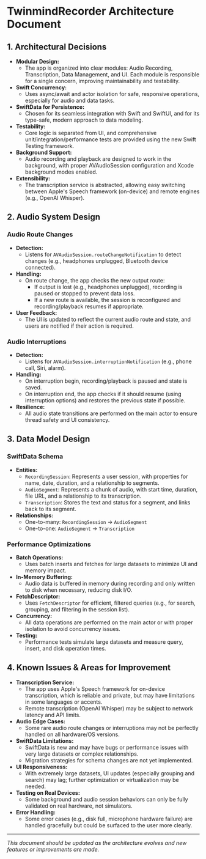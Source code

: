 # TwinmindRecorder Architecture Document

## 1. Architectural Decisions

- **Modular Design:**
  - The app is organized into clear modules: Audio Recording, Transcription, Data Management, and UI. Each module is responsible for a single concern, improving maintainability and testability.
- **Swift Concurrency:**
  - Uses async/await and actor isolation for safe, responsive operations, especially for audio and data tasks.
- **SwiftData for Persistence:**
  - Chosen for its seamless integration with Swift and SwiftUI, and for its type-safe, modern approach to data modeling.
- **Testability:**
  - Core logic is separated from UI, and comprehensive unit/integration/performance tests are provided using the new Swift Testing framework.
- **Background Support:**
  - Audio recording and playback are designed to work in the background, with proper AVAudioSession configuration and Xcode background modes enabled.
- **Extensibility:**
  - The transcription service is abstracted, allowing easy switching between Apple's Speech framework (on-device) and remote engines (e.g., OpenAI Whisper).

## 2. Audio System Design

### Audio Route Changes
- **Detection:**
  - Listens for `AVAudioSession.routeChangeNotification` to detect changes (e.g., headphones unplugged, Bluetooth device connected).
- **Handling:**
  - On route change, the app checks the new output route:
    - If output is lost (e.g., headphones unplugged), recording is paused or stopped to prevent data loss.
    - If a new route is available, the session is reconfigured and recording/playback resumes if appropriate.
- **User Feedback:**
  - The UI is updated to reflect the current audio route and state, and users are notified if their action is required.

### Audio Interruptions
- **Detection:**
  - Listens for `AVAudioSession.interruptionNotification` (e.g., phone call, Siri, alarm).
- **Handling:**
  - On interruption begin, recording/playback is paused and state is saved.
  - On interruption end, the app checks if it should resume (using interruption options) and restores the previous state if possible.
- **Resilience:**
  - All audio state transitions are performed on the main actor to ensure thread safety and UI consistency.

## 3. Data Model Design

### SwiftData Schema
- **Entities:**
  - `RecordingSession`: Represents a user session, with properties for name, date, duration, and a relationship to segments.
  - `AudioSegment`: Represents a chunk of audio, with start time, duration, file URL, and a relationship to its transcription.
  - `Transcription`: Stores the text and status for a segment, and links back to its segment.
- **Relationships:**
  - One-to-many: `RecordingSession` → `AudioSegment`
  - One-to-one: `AudioSegment` → `Transcription`

### Performance Optimizations
- **Batch Operations:**
  - Uses batch inserts and fetches for large datasets to minimize UI and memory impact.
- **In-Memory Buffering:**
  - Audio data is buffered in memory during recording and only written to disk when necessary, reducing disk I/O.
- **FetchDescriptor:**
  - Uses `FetchDescriptor` for efficient, filtered queries (e.g., for search, grouping, and filtering in the session list).
- **Concurrency:**
  - All data operations are performed on the main actor or with proper isolation to avoid concurrency issues.
- **Testing:**
  - Performance tests simulate large datasets and measure query, insert, and disk operation times.

## 4. Known Issues & Areas for Improvement

- **Transcription Service:**
  - The app uses Apple's Speech framework for on-device transcription, which is reliable and private, but may have limitations in some languages or accents.
  - Remote transcription (OpenAI Whisper) may be subject to network latency and API limits.
- **Audio Edge Cases:**
  - Some rare audio route changes or interruptions may not be perfectly handled on all hardware/OS versions.
- **SwiftData Limitations:**
  - SwiftData is new and may have bugs or performance issues with very large datasets or complex relationships.
  - Migration strategies for schema changes are not yet implemented.
- **UI Responsiveness:**
  - With extremely large datasets, UI updates (especially grouping and search) may lag; further optimization or virtualization may be needed.
- **Testing on Real Devices:**
  - Some background and audio session behaviors can only be fully validated on real hardware, not simulators.
- **Error Handling:**
  - Some error cases (e.g., disk full, microphone hardware failure) are handled gracefully but could be surfaced to the user more clearly.

---

*This document should be updated as the architecture evolves and new features or improvements are made.* 
